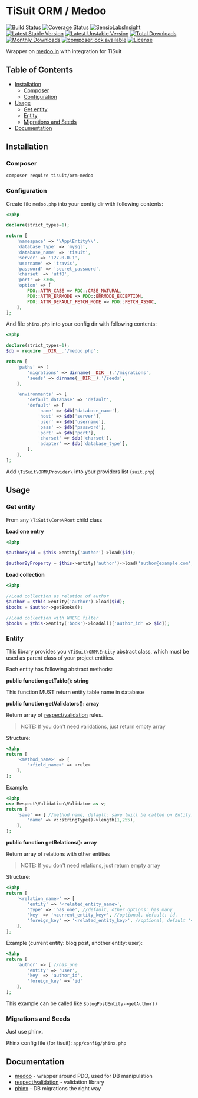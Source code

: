 # TiSuit ORM / Medoo
[![Build Status](https://travis-ci.org/TiSuit/orm-medoo.svg?branch=master)](https://travis-ci.org/TiSuit/orm-medoo) [![Coverage Status](https://coveralls.io/repos/TiSuit/orm-medoo/badge.svg?branch=master&service=github)](https://coveralls.io/github/TiSuit/orm-medoo?branch=master) [![SensioLabsInsight](https://insight.sensiolabs.com/projects/b8a208b6-c03b-4a08-b43f-74b17b35b0f4/mini.png)](https://insight.sensiolabs.com/projects/c63aa255-cc5f-4ee2-aa6d-75a2114d8833) [![Latest Stable Version](https://poser.pugx.org/tisuit/orm-medoo/version)](https://packagist.org/packages/tisuit/orm-medoo) [![Latest Unstable Version](https://poser.pugx.org/tisuit/orm-medoo/v/unstable)](//packagist.org/packages/tisuit/orm-medoo) [![Total Downloads](https://poser.pugx.org/tisuit/orm-medoo/downloads)](https://packagist.org/packages/tisuit/orm-medoo) [![Monthly Downloads](https://poser.pugx.org/tisuit/orm-medoo/d/monthly)](https://packagist.org/packages/tisuit/orm-medoo) [![composer.lock available](https://poser.pugx.org/tisuit/orm-medoo/composerlock)](https://packagist.org/packages/tisuit/orm-medoo) [![License](https://poser.pugx.org/tisuit/orm-medoo/license)](https://packagist.org/packages/tisuit/orm-medoo)

Wrapper on [medoo.in](http://medoo.in) with integration for TiSuit

## Table of Contents


<!-- vim-markdown-toc GFM -->

* [Installation](#installation)
    - [Composer](#composer)
    - [Configuration](#configuration)
* [Usage](#usage)
    - [Get entity](#get-entity)
    - [Entity](#entity)
    - [Migrations and Seeds](#migrations-and-seeds)
* [Documentation](#documentation)

<!-- vim-markdown-toc -->

## Installation

### Composer

```bash
composer require tisuit/orm-medoo
```

### Configuration

Create file `medoo.php` into your config dir with following contents:

```php
<?php

declare(strict_types=1);

return [
    'namespace' => '\App\Entity\\',
    'database_type' => 'mysql',
    'database_name' => 'tisuit',
    'server' => '127.0.0.1',
    'username' => 'travis',
    'password' => 'secret_password',
    'charset' => 'utf8',
    'port' => 3306,
    'option' => [
        PDO::ATTR_CASE => PDO::CASE_NATURAL,
        PDO::ATTR_ERRMODE => PDO::ERRMODE_EXCEPTION,
        PDO::ATTR_DEFAULT_FETCH_MODE => PDO::FETCH_ASSOC,
    ],
];
```

And file `phinx.php` into your config dir with following contents:

```php
<?php

declare(strict_types=1);
$db = require __DIR__.'/medoo.php';

return [
    'paths' => [
        'migrations' => dirname(__DIR__).'/migrations',
        'seeds' => dirname(__DIR__).'/seeds',
    ],

    'environments' => [
        'default_database' => 'default',
        'default' => [
            'name' => $db['database_name'],
            'host' => $db['server'],
            'user' => $db['username'],
            'pass' => $db['password'],
            'port' => $db['port'],
            'charset' => $db['charset'],
            'adapter' => $db['database_type'],
        ],
    ],
];
```

Add `\TiSuit\ORM\Provider\` into your providers list (`suit.php`)

## Usage

### Get entity

From any `\TiSuit\Core\Root` child class

**Load one entry**

```php
<?php

$authorById = $this->entity('author')->load($id);

$authorByProperty = $this->entity('author')->load('author@example.com', 'email');
```

**Load collection**

```php
<?php

//Load collection as relation of author
$author = $this->entity('author')->load($id);
$books = $author->getBooks();

//Load collection with WHERE filter
$books = $this->entity('book')->loadAll(['author_id' => $id]);
```

### Entity

This library provides you `\TiSuit\ORM\Entity` abstract class, which must be used as parent class of your project entities.

Each entity has following abstract methods:

**public function getTable(): string**

This function MUST return entity table name in database

**public function getValidators(): array**

Return array of [respect/validation](https://github.com/Respect/Validation) rules.

> NOTE: If you don't need validations, just return empty array

Structure:

```php
<?php
return [
    '<method_name>' => [
        '<field_name>' => <rule>
    ],
];
```

Example:

```php
<?php
use Respect\Validation\Validator as v;
return [
    'save' => [ //method name, default: save (will be called on Entity::save())
        'name' => v::stringType()->length(1,255),
    ],
];
```

**public function getRelations(): array**

Return array of relations with other entities

> NOTE: If you don't need relations, just return empty array

Structure:

```php
<?php
return [
    '<relation_name>' => [
        'entity' => '<related_entity_name>',
        'type' => 'has_one', //default, other options: has_many
        'key' => '<current_entity_key>', //optional, default: id,
        'foreign_key' => '<related_entity_key>', //optional, default '<current_entity>_id'
    ],
];
```
Example (current entity: blog post, another entity: user):

```php
<?php
return [
    'author' => [ //has_one
        'entity' => 'user',
        'key' => 'author_id',
        'foreign_key' => 'id'
    ],
];
```

This example can be called like `$blogPostEntity->getAuthor()`

### Migrations and Seeds

Just use phinx.

Phinx config file (for tisuit): `app/config/phinx.php`

## Documentation

* [medoo](https://medoo.in) - wrapper around PDO, used for DB manipulation
* [respect/validation](https://github.com/Respect/Validation) - validation library
* [phinx](https://phinx.org) - DB migrations the right way
